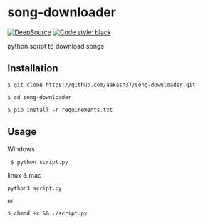 # song-downloader

[![DeepSource](https://static.deepsource.io/deepsource-badge-light-mini.svg)](https://deepsource.io/gh/aakas68/song-downloader/?ref=repository-badge)
[![Code style: black](https://img.shields.io/badge/code%20style-black-000000.svg)](https://github.com/ambv/black)

python script to download songs

## Installation

```
$ git clone https://github.com/aakash37/song-downloader.git

$ cd song-downloader

$ pip install -r requirements.txt
```

## Usage

Windows

```
 $ python script.py
```

linux & mac

```
python3 script.py

or

$ chmod +x && ./script.py
```
